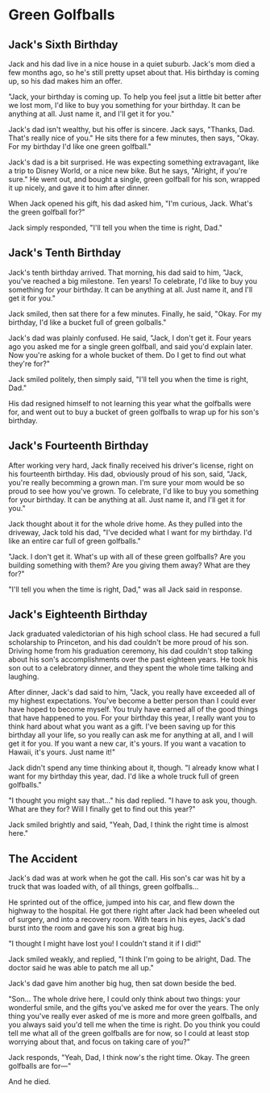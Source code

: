 # Green Golfballs

## Jack's Sixth Birthday

Jack and his dad live in a nice house in a quiet suburb. Jack's mom died a few months ago, so he's still pretty upset about that. His birthday is coming up, so his dad makes him an offer.

"Jack, your birthday is coming up. To help you feel jsut a little bit better after we lost mom, I'd like to buy you something for your birthday. It can be anything at all. Just name it, and I'll get it for you."

Jack's dad isn't wealthy, but his offer is sincere. Jack says, "Thanks, Dad. That's really nice of you." He sits there for a few minutes, then says, "Okay. For my birthday I'd like one green golfball."

Jack's dad is a bit surprised. He was expecting something extravagant, like a trip to Disney World, or a nice new bike. But he says, "Alright, if you're sure." He went out, and bought a single, green golfball for his son, wrapped it up nicely, and gave it to him after dinner.

When Jack opened his gift, his dad asked him, "I'm curious, Jack. What's the green golfball for?"

Jack simply responded, "I'll tell you when the time is right, Dad."

## Jack's Tenth Birthday

Jack's tenth birthday arrived. That morning, his dad said to him, "Jack, you've reached a big milestone. Ten years! To celebrate, I'd like to buy you something for your birthday. It can be anything at all. Just name it, and I'll get it for you."

Jack smiled, then sat there for a few minutes. Finally, he said, "Okay. For my birthday, I'd like a bucket full of green golballs."

Jack's dad was plainly confused. He said, "Jack, I don't get it. Four years ago you asked me for a single green golfball, and said you'd explain later. Now you're asking for a whole bucket of them. Do I get to find out what they're for?"

Jack smiled politely, then simply said, "I'll tell you when the time is right, Dad."

His dad resigned himself to not learning this year what the golfballs were for, and went out to buy a bucket of green golfballs to wrap up for his son's birthday.

## Jack's Fourteenth Birthday

After working very hard, Jack finally received his driver's license, right on his fourteenth birthday. His dad, obviously proud of his son, said, "Jack, you're really becomming a grown man. I'm sure your mom would be so proud to see how you've grown. To celebrate, I'd like to buy you something for your birthday. It can be anything at all. Just name it, and I'll get it for you."

Jack thought about it for the whole drive home. As they pulled into the driveway, Jack told his dad, "I've decided what I want for my birthday. I'd like an entire car full of green golfballs."

"Jack. I don't get it. What's up with all of these green golfballs? Are you building something with them? Are you giving them away? What are they for?"

"I'll tell you when the time is right, Dad," was all Jack said in response.

## Jack's Eighteenth Birthday

Jack graduated valedictorian of his high school class. He had secured a full scholarship to Princeton, and his dad couldn't be more proud of his son. Driving home from his graduation ceremony, his dad couldn't stop talking about his son's accomplishments over the past eighteen years. He took his son out to a celebratory dinner, and they spent the whole time talking and laughing.

After dinner, Jack's dad said to him, "Jack, you really have exceeded all of my highest expectations. You've become a better person than I could ever have hoped to become myself. You truly have earned all of the good things that have happened to you. For your birthday this year, I really want you to think hard about what you want as a gift. I've been saving up for this birthday all your life, so you really can ask me for anything at all, and I will get it for you. If you want a new car, it's yours. If you want a vacation to Hawaii, it's yours. Just name it!"

Jack didn't spend any time thinking about it, though. "I already know what I want for my birthday this year, dad. I'd like a whole truck full of green golfballs."

"I thought you might say that..." his dad replied. "I have to ask you, though. What are they for? Will I finally get to find out this year?"

Jack smiled brightly and said, "Yeah, Dad, I think the right time is almost here."

## The Accident

Jack's dad was at work when he got the call. His son's car was hit by a truck that was loaded with, of all things, green golfballs...

He sprinted out of the office, jumped into his car, and flew down the highway to the hospital. He got there right after Jack had been wheeled out of surgery, and into a recovery room. With tears in his eyes, Jack's dad burst into the room and gave his son a great big hug.

"I thought I might have lost you! I couldn't stand it if I did!"

Jack smiled weakly, and replied, "I think I'm going to be alright, Dad. The doctor said he was able to patch me all up."

Jack's dad gave him another big hug, then sat down beside the bed.

"Son... The whole drive here, I could only think about two things: your wonderful smile, and the gifts you've asked me for over the years. The only thing you've really ever asked of me is more and more green golfballs, and you always said you'd tell me when the time is right. Do you think you could tell me what all of the green golfballs are for now, so I could at least stop worrying about that, and focus on taking care of you?"

Jack responds, "Yeah, Dad, I think now's the right time. Okay. The green golfballs are for—"

And he died.